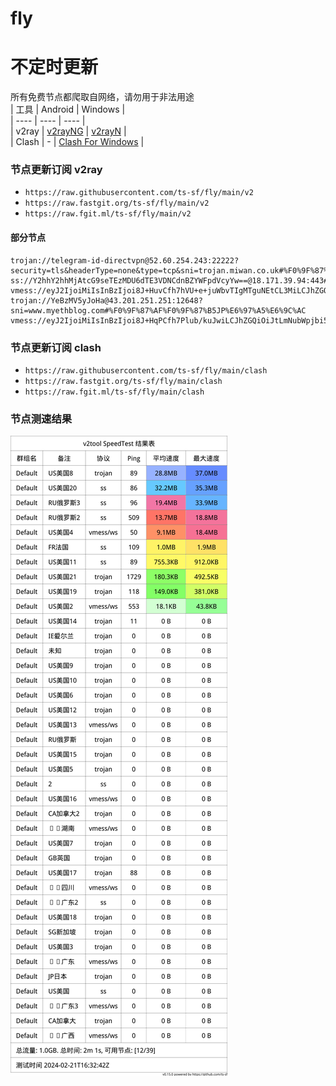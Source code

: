 # fly
# 不定时更新
所有免费节点都爬取自网络，请勿用于非法用途  
|  工具  | Android  | Windows  |  
|  ----  | ----   | ----  |  
| v2ray  | [v2rayNG](https://github.com/2dust/v2rayNG/releases) | [v2rayN](https://github.com/2dust/v2rayN/releases) |  
| Clash  | - | [Clash For Windows](https://github.com/2dust/clashN/releases) | 
  
### 节点更新订阅  v2ray
- `https://raw.githubusercontent.com/ts-sf/fly/main/v2`  
- `https://raw.fastgit.org/ts-sf/fly/main/v2`  
- `https://raw.fgit.ml/ts-sf/fly/main/v2`  
#### 部分节点  
``` 
trojan://telegram-id-directvpn@52.60.254.243:22222?security=tls&headerType=none&type=tcp&sni=trojan.miwan.co.uk#%F0%9F%87%A8%F0%9F%87%A6CA%E5%8A%A0%E6%8B%BF%E5%A4%A7
ss://Y2hhY2hhMjAtcG9seTEzMDU6dTE3VDNCdnBZYWFpdVcyYw==@18.171.39.94:443#%F0%9F%87%BA%F0%9F%87%B8US%E7%BE%8E%E5%9B%BD
vmess://eyJ2IjoiMiIsInBzIjoi8J+HuvCfh7hVU+e+juWbvTIgMTguNEtCL3MiLCJhZGQiOiIxNjIuMTU5LjEzNi4yNTMiLCJwb3J0IjoiODA4MCIsImlkIjoiYWRlNzNlNjItNzU1NC00MGE4LTkzMTQtMTk1YTM3MmJhZTI4IiwiYWlkIjoiMCIsInNjeSI6ImF1dG8iLCJuZXQiOiJ3cyIsInR5cGUiOiJub25lIiwiaG9zdCI6InhlbnRhaW4ua21vbGprbGoudG9wIiwicGF0aCI6Ii83YkZjb1JaUz9lZD0yMDQ4IiwidGxzIjoiIiwic25pIjoiIiwidGVzdF9uYW1lIjoiVVPnvo7lm70yIn0=
trojan://YeBzMV5yJoHa@43.201.251.251:12648?sni=www.myethblog.com#%F0%9F%87%AF%F0%9F%87%B5JP%E6%97%A5%E6%9C%AC
vmess://eyJ2IjoiMiIsInBzIjoi8J+HqPCfh7Plub/kuJwiLCJhZGQiOiJtLmNubWpjbi5jb20iLCJwb3J0IjoiMTY2MjAiLCJpZCI6ImM5OTA3NGJkLWJhY2QtNDhiNS05NTYxLWRhMDY5YzQ4MTYwMiIsImFpZCI6IjAiLCJzY3kiOiJhdXRvIiwibmV0Ijoid3MiLCJ0eXBlIjoibm9uZSIsImhvc3QiOiJmZTViZTYyNDI4YjY1YTJjZTdhMjJkOTk5N2I0YzlkMC5tb2Jnc2xiLnRiY2FjaGUuY29tIiwicGF0aCI6Ii8iLCJ0bHMiOiIiLCJzbmkiOiIiLCJ0ZXN0X25hbWUiOiLwn4eo8J+Hs+W5v+S4nCJ9
```
### 节点更新订阅  clash
- `https://raw.githubusercontent.com/ts-sf/fly/main/clash`  
- `https://raw.fastgit.org/ts-sf/fly/main/clash`  
- `https://raw.fgit.ml/ts-sf/fly/main/clash`  

### 节点测速结果
![image](traffic.png)
